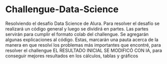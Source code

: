 # Challengue-Data-Science
Resolviendo el desafío Data Science de Alura.
Para resolver el desafío se realizará un código general y luego se dividirá en partes.
Las partes servirán para cumplir el formato colab del challengue.
Se agregarán algunas explicaciones al código. Estas, marcarán una pauta
acerca de la manera en que resolví los problemas más importantes que encontré, para resolver el challengue 
EL RESULTADO INICIAL SE MODIFICÓ CON IA, para conseguir mejores resultados en los cálculos, tablas y gráficos

